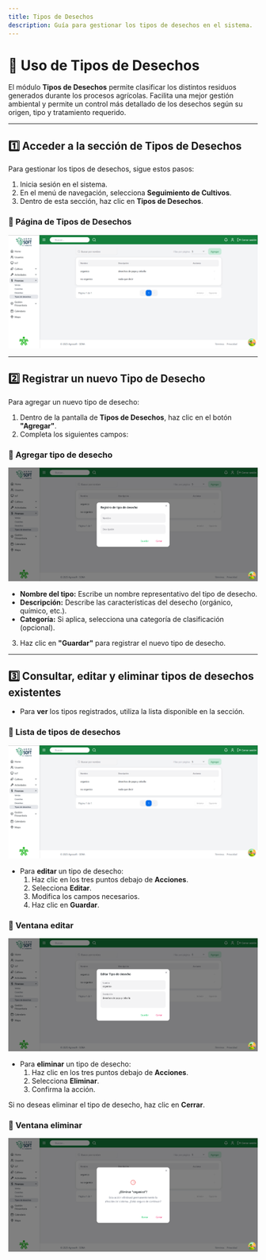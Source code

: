 ```yaml
---
title: Tipos de Desechos
description: Guía para gestionar los tipos de desechos en el sistema.
---
```


# 🧪 Uso de Tipos de Desechos

El módulo **Tipos de Desechos** permite clasificar los distintos residuos generados durante los procesos agrícolas. Facilita una mejor gestión ambiental y permite un control más detallado de los desechos según su origen, tipo y tratamiento requerido.

---

## 1️⃣ Acceder a la sección de Tipos de Desechos

Para gestionar los tipos de desechos, sigue estos pasos:

1. Inicia sesión en el sistema.
2. En el menú de navegación, selecciona **Seguimiento de Cultivos**.
3. Dentro de esta sección, haz clic en **Tipos de Desechos**.

### 📸 Página de Tipos de Desechos  
![Captura de pantalla de registro desechos](../../../../public/tiposdesechos.png) 


---

## 2️⃣ Registrar un nuevo Tipo de Desecho

Para agregar un nuevo tipo de desecho:

1. Dentro de la pantalla de **Tipos de Desechos**, haz clic en el botón **"Agregar"**.
2. Completa los siguientes campos:

### 📸 Agregar tipo de desecho  
![Captura de pantalla de registro desechos](../../../../public/atiposdesechos.png) 


- **Nombre del tipo:** Escribe un nombre representativo del tipo de desecho.
- **Descripción:** Describe las características del desecho (orgánico, químico, etc.).
- **Categoría:** Si aplica, selecciona una categoría de clasificación (opcional).

3. Haz clic en **"Guardar"** para registrar el nuevo tipo de desecho.

---

## 3️⃣ Consultar, editar y eliminar tipos de desechos existentes

- Para **ver** los tipos registrados, utiliza la lista disponible en la sección.

### 📸 Lista de tipos de desechos  
![Captura de pantalla de registro desechos](../../../../public/tiposdesechos.png) 


- Para **editar** un tipo de desecho:
  1. Haz clic en los tres puntos debajo de **Acciones**.
  2. Selecciona **Editar**.
  3. Modifica los campos necesarios.
  4. Haz clic en **Guardar**.

### 📸 Ventana editar  
![Captura de pantalla de registro desechos](../../../../public/etiposdesecho.png) 


- Para **eliminar** un tipo de desecho:
  1. Haz clic en los tres puntos debajo de **Acciones**.
  2. Selecciona **Eliminar**.
  3. Confirma la acción.

Si no deseas eliminar el tipo de desecho, haz clic en **Cerrar**.

### 📸 Ventana eliminar  
![Captura de pantalla de registro desechos](../../../../public/eltiposdesecho.png) 

